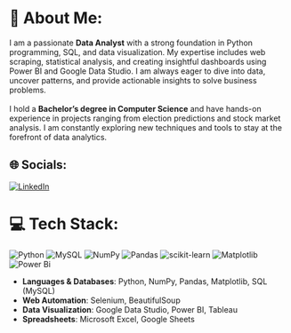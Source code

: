 # 💫 About Me:
I am a passionate **Data Analyst** with a strong foundation in Python programming, SQL, and data visualization. My expertise includes web scraping, statistical analysis, and creating insightful dashboards using Power BI and Google Data Studio. I am always eager to dive into data, uncover patterns, and provide actionable insights to solve business problems.<br><br>I hold a **Bachelor’s degree in Computer Science** and have hands-on experience in projects ranging from election predictions and stock market analysis. I am constantly exploring new techniques and tools to stay at the forefront of data analytics.


## 🌐 Socials:
[![LinkedIn](https://img.shields.io/badge/LinkedIn-%230077B5.svg?logo=linkedin&logoColor=white)](https://linkedin.com/in/https://www.linkedin.com/in/shivrawat2019/) 

# 💻 Tech Stack:
![Python](https://img.shields.io/badge/python-3670A0?style=for-the-badge&logo=python&logoColor=ffdd54) ![MySQL](https://img.shields.io/badge/mysql-4479A1.svg?style=for-the-badge&logo=mysql&logoColor=white) ![NumPy](https://img.shields.io/badge/numpy-%23013243.svg?style=for-the-badge&logo=numpy&logoColor=white) ![Pandas](https://img.shields.io/badge/pandas-%23150458.svg?style=for-the-badge&logo=pandas&logoColor=white) ![scikit-learn](https://img.shields.io/badge/scikit--learn-%23F7931E.svg?style=for-the-badge&logo=scikit-learn&logoColor=white) ![Matplotlib](https://img.shields.io/badge/Matplotlib-%23ffffff.svg?style=for-the-badge&logo=Matplotlib&logoColor=black) ![Power Bi](https://img.shields.io/badge/power_bi-F2C811?style=for-the-badge&logo=powerbi&logoColor=black)

- **Languages & Databases**: Python, NumPy, Pandas, Matplotlib, SQL (MySQL)
- **Web Automation**: Selenium, BeautifulSoup
- **Data Visualization**: Google Data Studio, Power BI, Tableau
- **Spreadsheets**: Microsoft Excel, Google Sheets
<!-- Proudly created with GPRM ( https://gprm.itsvg.in ) -->
